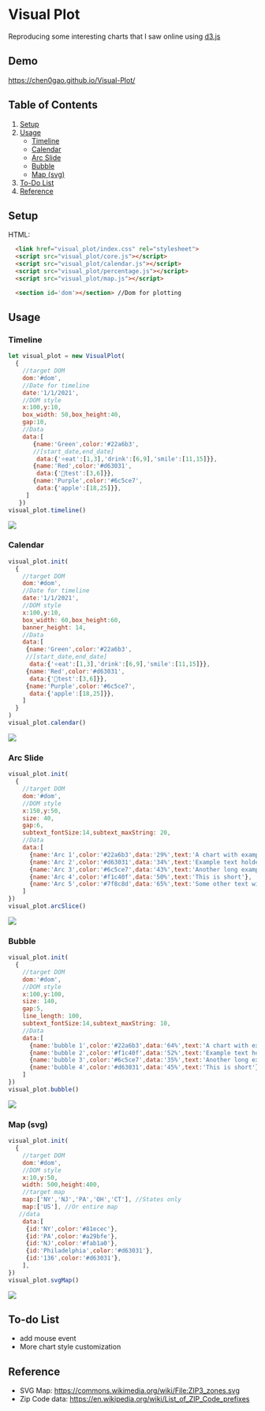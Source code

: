 # Visual Plot
Reproducing some interesting charts that I saw online using [d3.js](https://github.com/d3/d3)

## Demo
https://chen0gao.github.io/Visual-Plot/

## Table of Contents
1. [Setup](#Setup)
2. [Usage](#Usage)
   - [Timeline](#timeline)
   - [Calendar](#calendar)
   - [Arc Slide](#arc-slide)
   - [Bubble](#bubble)
   - [Map (svg)](#map-svg)
3. [To-Do List](#to-do-list)
4. [Reference](#reference)


## Setup
HTML:
```HTML
  <link href="visual_plot/index.css" rel="stylesheet">
  <script src="visual_plot/core.js"></script>
  <script src="visual_plot/calendar.js"></script>
  <script src="visual_plot/percentage.js"></script>
  <script src="visual_plot/map.js"></script>

  <section id='dom'></section> //Dom for plotting
```

## Usage
### Timeline
```javascript
let visual_plot = new VisualPlot(
  {
    //target DOM
    dom:'#dom',
    //Date for timeline
    date:'1/1/2021',
    //DOM style
    x:100,y:10,
    box_width: 50,box_height:40,
    gap:10,
    //Data
    data:[
       {name:'Green',color:'#22a6b3',
       //[start_date,end_date]
        data:{'⭐eat':[1,3],'drink':[6,9],'smile':[11,15]}},
       {name:'Red',color:'#d63031',
        data:{'💫test':[3,6]}},
       {name:'Purple',color:'#6c5ce7',
        data:{'apple':[18,25]}},
     ]
   })
visual_plot.timeline()
```
![](https://github.com/chen0gao/Visual-Plot/blob/main/img/timeline.PNG?raw=true)

### Calendar
```javascript
visual_plot.init(
  {
    //target DOM
    dom:'#dom',
    //Date for timeline
    date:'1/1/2021',
    //DOM style
    x:100,y:10,
    box_width: 60,box_height:60,
    banner_height: 14,
    //Data
    data:[
     {name:'Green',color:'#22a6b3',
     //[start_date,end_date]
      data:{'⭐eat':[1,3],'drink':[6,9],'smile':[11,15]}},
     {name:'Red',color:'#d63031',
      data:{'💫test':[3,6]}},
     {name:'Purple',color:'#6c5ce7',
      data:{'apple':[18,25]}},
    ]
  }
)
visual_plot.calendar()
```
![](https://github.com/chen0gao/Visual-Plot/blob/main/img/calendar.PNG?raw=true)

### Arc Slide
```javascript
visual_plot.init(
  {
    //target DOM
    dom:'#dom',
    //DOM style
    x:150,y:50,
    size: 40,
    gap:6,
    subtext_fontSize:14,subtext_maxString: 20,
    //Data
    data:[
      {name:'Arc 1',color:'#22a6b3',data:'29%',text:'A chart with example'},
      {name:'Arc 2',color:'#d63031',data:'34%',text:'Example text holder with long and long description yet much more longer'},
      {name:'Arc 3',color:'#6c5ce7',data:'43%',text:'Another long example text holder yet'},
      {name:'Arc 4',color:'#f1c40f',data:'50%',text:'This is short'},
      {name:'Arc 5',color:'#7f8c8d',data:'65%',text:'Some other text with some description yet yet yey'},
    ]
})
visual_plot.arcSlice()
```
![](https://github.com/chen0gao/Visual-Plot/blob/main/img/arcSlice.PNG?raw=true)

### Bubble
```javascript
visual_plot.init(
  {
    //target DOM
    dom:'#dom',
    //DOM style
    x:100,y:100,
    size: 140,
    gap:5,
    line_length: 100,
    subtext_fontSize:14,subtext_maxString: 10,
    //Data
    data:[
      {name:'bubble 1',color:'#22a6b3',data:'64%',text:'A chart with example'},
      {name:'bubble 2',color:'#f1c40f',data:'52%',text:'Example text holder with long and long description yet much more longer'},
      {name:'bubble 3',color:'#6c5ce7',data:'35%',text:'Another long example text holder yet'},
      {name:'bubble 4',color:'#d63031',data:'45%',text:'This is short'},
    ]
})
visual_plot.bubble()
```
![](https://github.com/chen0gao/Visual-Plot/blob/main/img/bubble.PNG?raw=true)


### Map (svg)
```javascript
visual_plot.init(
  {
    //target DOM
    dom:'#dom',
    //DOM style
    x:10,y:50,
    width: 500,height:400,
    //target map
	map:['NY','NJ','PA','OH','CT'], //States only
    map:['US'], //Or entire map
   //data
    data:[
     {id:'NY',color:'#81ecec'},
     {id:'PA',color:'#a29bfe'},
     {id:'NJ',color:'#fab1a0'},
     {id:'Philadelphia',color:'#d63031'},
     {id:'136',color:'#d63031'},
    ],
})
visual_plot.svgMap()
```
![](https://github.com/chen0gao/Visual-Plot/blob/main/img/svgMap.PNG?raw=true)


## To-do List
- add mouse event
- More chart style customization

## Reference
* SVG Map: https://commons.wikimedia.org/wiki/File:ZIP3_zones.svg
* Zip Code data: https://en.wikipedia.org/wiki/List_of_ZIP_Code_prefixes
